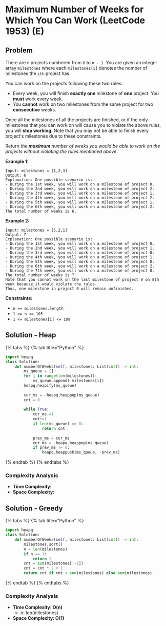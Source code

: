 # Maximum Number of Weeks for Which You Can Work \(LeetCode 1953\) \(E\)

## Problem

There are `n` projects numbered from `0` to `n - 1`. You are given an integer array `milestones` where each `milestones[i]` denotes the number of milestones the `ith` project has.

You can work on the projects following these two rules:

* Every week, you will finish **exactly one** milestone of **one** project. You **must** work every week.
* You **cannot** work on two milestones from the same project for two **consecutive** weeks.

Once all the milestones of all the projects are finished, or if the only milestones that you can work on will cause you to violate the above rules, you will **stop working**. Note that you may not be able to finish every project's milestones due to these constraints.

Return _the **maximum** number of weeks you would be able to work on the projects without violating the rules mentioned above_.

**Example 1:**

```text
Input: milestones = [1,2,3]
Output: 6
Explanation: One possible scenario is:
​​​​- During the 1st week, you will work on a milestone of project 0.
- During the 2nd week, you will work on a milestone of project 2.
- During the 3rd week, you will work on a milestone of project 1.
- During the 4th week, you will work on a milestone of project 2.
- During the 5th week, you will work on a milestone of project 1.
- During the 6th week, you will work on a milestone of project 2.
The total number of weeks is 6.
```

**Example 2:**

```text
Input: milestones = [5,2,1]
Output: 7
Explanation: One possible scenario is:
- During the 1st week, you will work on a milestone of project 0.
- During the 2nd week, you will work on a milestone of project 1.
- During the 3rd week, you will work on a milestone of project 0.
- During the 4th week, you will work on a milestone of project 1.
- During the 5th week, you will work on a milestone of project 0.
- During the 6th week, you will work on a milestone of project 2.
- During the 7th week, you will work on a milestone of project 0.
The total number of weeks is 7.
Note that you cannot work on the last milestone of project 0 on 8th week because it would violate the rules.
Thus, one milestone in project 0 will remain unfinished.
```

**Constraints:**

* `n == milestones.length`
* `1 <= n <= 105`
* `1 <= milestones[i] <= 109`

## Solution - Heap

{% tabs %}
{% tab title="Python" %}
```python
import heapq
class Solution:
    def numberOfWeeks(self, milestones: List[int]) -> int:
        ms_queue = []
        for i in range(len(milestones)):
            ms_queue.append(-milestones[i])
        heapq.heapify(ms_queue)
        
        cur_ms = -heapq.heappop(ms_queue)
        cnt = 0
        
        while True:
            cur_ms-=1
            cnt+=1
            if len(ms_queue) == 0:
                return cnt
            
            prev_ms = cur_ms
            cur_ms = -heapq.heappop(ms_queue)
            if prev_ms != 0:
                heapq.heappush(ms_queue, -prev_ms)    
```
{% endtab %}
{% endtabs %}

### Complexity Analysis

* **Time Complexity:**
* **Space Complexity:**

## Solution - Greedy

{% tabs %}
{% tab title="Python" %}
```python
import heapq
class Solution:
    def numberOfWeeks(self, milestones: List[int]) -> int:
        milestones.sort()
        n = len(milestones)
        if n == 1:
            return 1
        cnt = sum(milestones[:-1])
        cnt = cnt * 2 + 1
        return cnt if cnt < sum(milestones) else sum(milestones)
```
{% endtab %}
{% endtabs %}

### Complexity Analysis

* **Time Complexity: O\(n\)**
  * n: len\(milestones\)
* **Space Complexity: O\(1\)**

